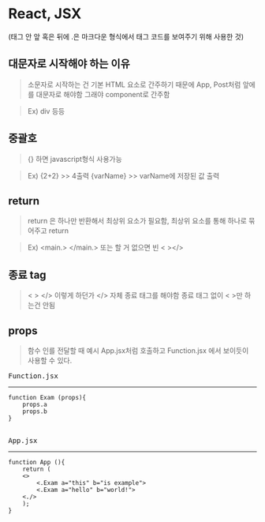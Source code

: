# React, JSX
(태그 안 앞 혹은 뒤에 .은 마크다운 형식에서 태그 코드를 보여주기 위해 사용한 것)
## 대문자로 시작해야 하는 이유
> 소문자로 시작하는 건 기본 HTML 요소로 간주하기 때문에 App, Post처럼 앞에를 대문자로 해야함 그래야 component로 간주함

> Ex) div 등등

## 중괄호
> {} 하면 javascript형식 사용가능

> Ex) {2+2} >> 4출력  {varName} >> varName에 저장된 값 출력

## return
> return 은 하나만 반환해서 최상위 요소가 필요함, 최상위 요소를 통해 하나로 묶어주고 return

> Ex) <main.>  </main.> 또는 할 거 없으면 빈 < ></>

## 종료 tag
> < > </> 이렇게 하던가 </> 자체 종료 태그를 해야함 종료 태그 없이 < >만 하는건 안됨

## props
> 함수 인를 전달할 때 예시 App.jsx처럼 호출하고 Function.jsx 에서 보이듯이 사용할 수 있다.
<pre>
Function.jsx
<hr/><code>function Exam (props){
    props.a
    props.b
}
</code>
</pre>
<pre>
App.jsx
<hr/><code>function App (){
    return (
    <>
        <.Exam a="this" b="is example">
        <.Exam a="hello" b="world!">
    <./>
    );
}
</code>
</pre>